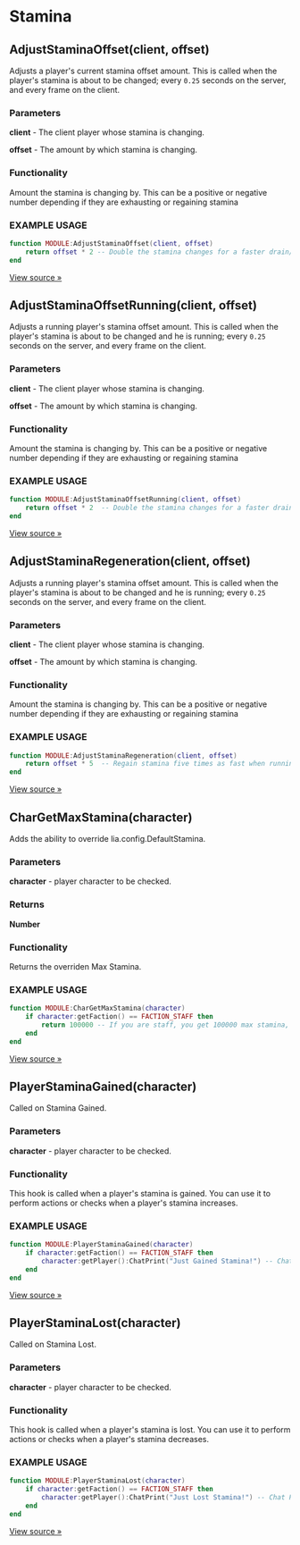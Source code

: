 # Stamina
## AdjustStaminaOffset(client, offset)
Adjusts a player's current stamina offset amount. This is called when the player's stamina is about to be changed; every `0.25` seconds on the server, and every frame on the client.

### Parameters
**client** - The client player whose stamina is changing.

**offset** - The amount by which stamina is changing.

### Functionality 
Amount the stamina is changing by. This can be a positive or negative number depending if they are exhausting or regaining stamina

### EXAMPLE USAGE
```lua
function MODULE:AdjustStaminaOffset(client, offset)
    return offset * 2 -- Double the stamina changes for a faster drain/regain.
end
```
[View source »](https://github.com/Lilia-Framework/Lilia/blob/b06ee3ea18174334b78c14c26c9c1dd64d91b700/lilia/modules/roleplay/modules/skills/libs/sh_stamina.lua#L14)

## AdjustStaminaOffsetRunning(client, offset)
Adjusts a running player's stamina offset amount. This is called when the player's stamina is about to be changed and he is running; every `0.25` seconds on the server, and every frame on the client.

### Parameters
**client** - The client player whose stamina is changing.

**offset** - The amount by which stamina is changing.
### Functionality 
Amount the stamina is changing by. This can be a positive or negative number depending if they are exhausting or regaining stamina

### EXAMPLE USAGE
```lua
function MODULE:AdjustStaminaOffsetRunning(client, offset)
    return offset * 2  -- Double the stamina changes for a faster drain/regain.
end
```
[View source »](https://github.com/Lilia-Framework/Lilia/blob/b06ee3ea18174334b78c14c26c9c1dd64d91b700/lilia/modules/roleplay/modules/skills/libs/sh_stamina.lua#L9)
## AdjustStaminaRegeneration(client, offset)
Adjusts a running player's stamina offset amount. This is called when the player's stamina is about to be changed and he is running; every `0.25` seconds on the server, and every frame on the client.

### Parameters
**client** - The client player whose stamina is changing.

**offset** - The amount by which stamina is changing.
### Functionality 
Amount the stamina is changing by. This can be a positive or negative number depending if they are exhausting or regaining stamina

### EXAMPLE USAGE
```lua
function MODULE:AdjustStaminaRegeneration(client, offset)
    return offset * 5  -- Regain stamina five times as fast when running.
end
```
[View source »](https://github.com/Lilia-Framework/Lilia/blob/b06ee3ea18174334b78c14c26c9c1dd64d91b700/lilia/modules/roleplay/modules/skills/libs/sh_stamina.lua#L11)

## CharGetMaxStamina(character)
Adds the ability to override lia.config.DefaultStamina.

### Parameters
**character** - player character to be checked.

### Returns 
**Number** 

### Functionality 
Returns the overriden Max Stamina.
 
### EXAMPLE USAGE
```lua
function MODULE:CharGetMaxStamina(character)
    if character:getFaction() == FACTION_STAFF then
        return 100000 -- If you are staff, you get 100000 max stamina, compared to the remaining players getting lia.config.DefaultStamina
    end
end
```
[View source »](https://github.com/Lilia-Framework/Lilia/blob/b06ee3ea18174334b78c14c26c9c1dd64d91b700/lilia/modules/roleplay/modules/skills/meta/sh_meta.lua#L4)

## PlayerStaminaGained(character)
Called on Stamina Gained.

### Parameters
**character** - player character to be checked.

### Functionality 
This hook is called when a player's stamina is gained. You can use it to perform actions or checks when a player's stamina increases.
 
### EXAMPLE USAGE
```lua
function MODULE:PlayerStaminaGained(character)
    if character:getFaction() == FACTION_STAFF then
        character:getPlayer():ChatPrint("Just Gained Stamina!") -- Chat Prints That Stamina was Gained.
    end
end
```
[View source »](https://github.com/Lilia-Framework/Lilia/blob/b06ee3ea18174334b78c14c26c9c1dd64d91b700/lilia/modules/roleplay/modules/skills/libs/sh_stamina.lua#L28)

## PlayerStaminaLost(character)
Called on Stamina Lost.

### Parameters
**character** - player character to be checked.

### Functionality 
This hook is called when a player's stamina is lost. You can use it to perform actions or checks when a player's stamina decreases.

### EXAMPLE USAGE
```lua
function MODULE:PlayerStaminaLost(character)
    if character:getFaction() == FACTION_STAFF then
        character:getPlayer():ChatPrint("Just Lost Stamina!") -- Chat Prints That Stamina was Lost.
    end
end
```
[View source »](https://github.com/Lilia-Framework/Lilia/blob/b06ee3ea18174334b78c14c26c9c1dd64d91b700/lilia/modules/roleplay/modules/skills/libs/sh_stamina.lua#L25)
